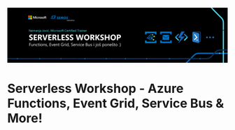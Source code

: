 ![workshop](/.img/workshop.png)
# Serverless Workshop - Azure Functions, Event Grid, Service Bus &amp; More!
